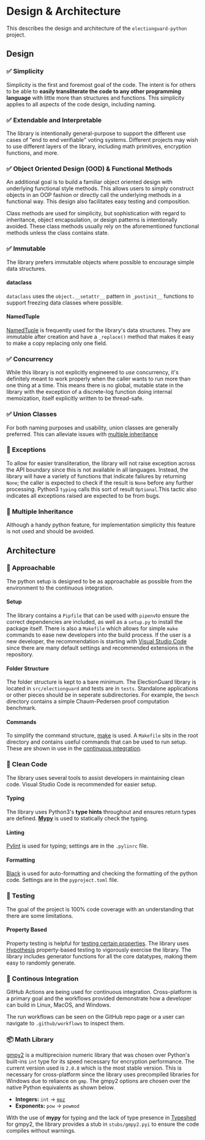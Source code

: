 # Design & Architecture

This describes the design and architecture of the `electionguard-python` project.

## Design

### ✅ Simplicity

Simplicity is the first and foremost goal of the code. The intent is for others to be able to **easily transliterate the code to any other programming language** with little more than structures and functions. This simplicity applies to all aspects of the code design, including naming.

### ✅ Extendable and Interpretable

The library is intentionally general-purpose to support the different use cases of "end to end verifiable" voting systems. Different projects may wish to use different layers of the library, including math primitives, encryption functions, and more.

### ✅ Object Oriented Design (OOD) & Functional Methods

An additional goal is to build a familiar object oriented design with underlying functional style methods. This allows users to simply construct objects in an OOP fashion or directly call the underlying methods in a functional way. This design also facilitates easy testing and composition.

Class methods are used for simplicity, but sophistication with regard to inheritance, object encapsulation, or design patterns is intentionally avoided. These class methods usually rely on the aforementioned functional methods unless the class contains state.

### ✅ Immutable

The library prefers immutable objects where possible to encourage simple data structures.

#### dataclass

`dataclass` uses the `object.__setattr__` pattern in `_postinit__` functions to support freezing data classes where possible.

#### NamedTuple

[NamedTuple](https://docs.python.org/3/library/typing.html#typing.NamedTuple) is frequently used for the library's data structures. They are immutable after creation and have a `_replace()` method that makes it easy to make a copy replacing only one field.

### ✅ Concurrency

While this library is not explicitly engineered to _use_ concurrency, it's definitely meant to work properly when the caller wants to run more than one thing at a time. This means there is no global, mutable state in the library with the exception of a discrete-log function doing internal memoization, itself explicitly written to be thread-safe.

### ✅ Union Classes

For both naming purposes and usability, union classes are generally preferred. This can alleviate issues with [multiple inheritance](#multiple-inheritance)

### 🚫 Exceptions

To allow for easier transliteration, the library will not raise exception across the API boundary since this is not available in all languages. Instead, the library will have a variety of functions that indicate failures by returning `None`; the caller is expected to check if the result is `None` before any further processing. Python3 `typing` calls this sort of result `Optional`.This tactic also indicates all exceptions raised are expected to be from bugs.

### 🚫 Multiple Inheritance

Although a handy python feature, for implementation simplicity this feature is not used and should be avoided.

## Architecture

### 🤝 Approachable

The python setup is designed to be as approachable as possible from the environment to the continuous integration.

#### Setup

The library contains a `Pipfile` that can be used with `pipenv`to ensure the correct dependencies are included, as well as a `setup.py` to install the package itself. There is also a `Makefile` which allows for simple `make` commands to ease new developers into the build process. If the user is a new developer, the recommendation is starting with [Visual Studio Code](https://code.visualstudio.com/) since there are many default settings and recommended extensions in the repository.

#### Folder Structure

The folder structure is kept to a bare minimum. The ElectionGuard library is located in `src/electionguard` and tests are in `tests`. Standalone applications or other pieces should be in seperate subdirectories. For example, the `bench` directory contains a simple Chaum-Pedersen proof computation benchmark.

#### Commands

To simplify the command structure, [make](https://www.gnu.org/software/make/manual/make.html) is used. A `Makefile` sits in the root directory and contains useful commands that can be used to run setup. These are shown in use in the [continuous integration](#continuous-integration).

### 🧹 Clean Code

The library uses several tools to assist developers in maintaining clean code. Visual Studio Code is recommended for easier setup.

#### Typing

The library uses Python3's **type hints** throughout and ensures return types are defined. **[Mypy](https://mypy.readthedocs.io/en/stable/)** is used to statically check the typing.

#### Linting

[Pylint]() is used for typing; settings are in the `.pylinrc` file.

#### Formatting

[Black]() is used for auto-formatting and checking the formatting of the python code. Settings are in the `pyproject.toml` file.

### 🧪 Testing

The goal of the project is 100% code coverage with an understanding that there are some limitations.

#### Property Based

Property testing is helpful for [testing certain properties](https://fsharpforfunandprofit.com/posts/property-based-testing-2/). The library uses [Hypothesis](https://hypothesis.readthedocs.io/en/stable/) property-based testing to vigorously exercise the library. The library includes generator functions for all the core datatypes, making them easy to randomly generate.

### 🚀 Continous Integration

GitHub Actions are being used for continuous integration. Cross-platform is a primary goal and the workflows provided demonstrate how a developer can build in Linux, MacOS, and Windows.

The run workflows can be seen on the GitHub repo page or a user can navigate to `.github/workflows` to inspect them.

### 📦 Math Library

[gmpy2](https://gmpy2.readthedocs.io/en/latest/index.html) is a multiprecision numeric library that was chosen over Python's built-ins `int` type for its speed necessary for encryption performance. The current version used is `2.0.8` which is the most stable version. This is necessary for cross-platform since the library uses precompiled libraries for Windows due to reliance on `gmp`. The gmpy2 options are chosen over the native Python equivalents as shown below.

- **Integers:** `int` -> [`mpz`](https://gmpy2.readthedocs.io/en/latest/mpz.html)
- **Exponents:** `pow` -> `powmod`

With the use of **mypy** for typing and the lack of type presence in [Typeshed](https://github.com/python/typeshed) for gmpy2, the library provides a stub in `stubs/gmpy2.pyi` to ensure the code compiles without warnings.
